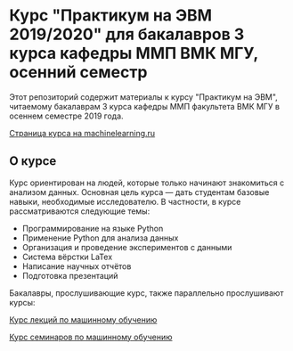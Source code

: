 # Курс "Практикум на ЭВМ 2019/2020" для бакалавров 3 курса кафедры ММП ВМК МГУ, осенний семестр

Этот репозиторий содержит материалы к курсу "Практикум на ЭВМ", читаемому бакалаврам 3 курса кафедры ММП факультета ВМК МГУ в осеннем семестре 2019 года.

[Страница курса на machinelearning.ru](http://www.machinelearning.ru/wiki/index.php?title=%D0%9F%D1%80%D0%B0%D0%BA%D1%82%D0%B8%D0%BA%D1%83%D0%BC_%D0%BD%D0%B0_%D0%AD%D0%92%D0%9C_%28317%29)

## О курсе

Курс ориентирован на людей, которые только начинают знакомиться с анализом данных. Основная цель курса — дать студентам базовые навыки, необходимые исследователю. В частности, в курсе рассматриваются следующие темы:

* Программирование на языке Python
* Применение Python для анализа данных
* Организация и проведение экспериментов с данными
* Система вёрстки LaTex
* Написание научных отчётов
* Подготовка презентаций

Бакалавры, прослушивающие курс, также параллельно прослушивают курсы:

[Курс лекций по машинному обучению](http://www.machinelearning.ru/wiki/index.php?title=%D0%9C%D0%B0%D1%82%D0%B5%D0%BC%D0%B0%D1%82%D0%B8%D1%87%D0%B5%D1%81%D0%BA%D0%B8%D0%B5_%D0%BC%D0%B5%D1%82%D0%BE%D0%B4%D1%8B_%D1%80%D0%B0%D1%81%D0%BF%D0%BE%D0%B7%D0%BD%D0%B0%D0%B2%D0%B0%D0%BD%D0%B8%D1%8F_%D0%BE%D0%B1%D1%80%D0%B0%D0%B7%D0%BE%D0%B2_%28%D0%BA%D1%83%D1%80%D1%81_%D0%BB%D0%B5%D0%BA%D1%86%D0%B8%D0%B9%2C_%D0%92.%D0%92.%D0%9A%D0%B8%D1%82%D0%BE%D0%B2%29)

[Курс семинаров по машинному обучению](https://github.com/esokolov/ml-course-msu)
